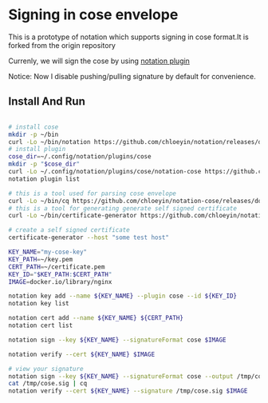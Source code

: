 # Signing in cose envelope

This is a prototype of notation which supports signing in cose format.It is forked from the origin repository

Currenly,  we will sign the cose by using [notation plugin](https://github.com/notaryproject/notaryproject/blob/main/specs/plugin-extensibility.md)

Notice: Now I disable pushing/pulling signature by default for convenience.

## Install And Run


```sh

# install cose
mkdir -p ~/bin
curl -Lo ~/bin/notation https://github.com/chloeyin/notation/releases/download/cose-linux-amd64/notation && chmod 755 ~/bin/notation
# install plugin
cose_dir=~/.config/notation/plugins/cose
mkdir -p "$cose_dir"
curl -Lo ~/.config/notation/plugins/cose/notation-cose https://github.com/chloeyin/notation-cose/releases/download/plugin-linux-amd64/notation-cose && chmod 755 $cose_dir/notation-cose
notation plugin list

# this is a tool used for parsing cose envelope 
curl -Lo ~/bin/cq https://github.com/chloeyin/notation-cose/releases/download/plugin-linux-amd64/cq && chmod 755 ~/bin/cq
# this is a tool for generating generate self signed certificate
curl -Lo ~/bin/certificate-generator https://github.com/chloeyin/notation-cose/releases/download/plugin-linux-amd64/certificate-generator && chmod 755 ~/bin/certificate-generator

# create a self signed certificate
certificate-generator --host "some test host"

KEY_NAME="my-cose-key"
KEY_PATH=~/key.pem
CERT_PATH=~/certificate.pem
KEY_ID="$KEY_PATH:$CERT_PATH"
IMAGE=docker.io/library/nginx

notation key add --name ${KEY_NAME} --plugin cose --id ${KEY_ID}
notation key list

notation cert add --name ${KEY_NAME} ${CERT_PATH}
notation cert list

notation sign --key ${KEY_NAME} --signatureFormat cose $IMAGE

notation verify --cert ${KEY_NAME} $IMAGE

# view your signature
notation sign --key ${KEY_NAME} --signatureFormat cose --output /tmp/cose.sig $IMAGE
cat /tmp/cose.sig | cq
notation verify --cert ${KEY_NAME} --signature /tmp/cose.sig $IMAGE
```

